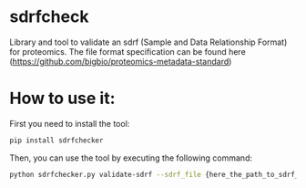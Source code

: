 # sdrfcheck

Library and tool to validate an sdrf (Sample and Data Relationship Format) for proteomics. The file format specification can be found here
(https://github.com/bigbio/proteomics-metadata-standard)


# How to use it:

First you need to install the tool:

```bash
pip install sdrfchecker
```

Then, you can use the tool by executing the following command:

```bash
python sdrfchecker.py validate-sdrf --sdrf_file {here_the_path_to_sdrf_file}
```

